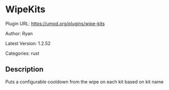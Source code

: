 # WipeKits

Plugin URL: https://umod.org/plugins/wipe-kits

Author: Ryan

Latest Version: 1.2.52

Categories: rust

## Description

Puts a configurable cooldown from the wipe on each kit based on kit name
